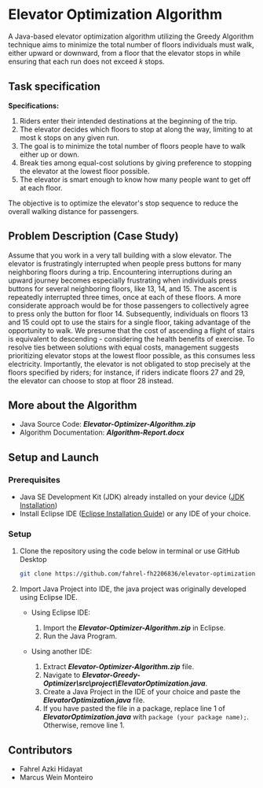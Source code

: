 # Elevator Optimization Algorithm
A Java-based elevator optimization algorithm utilizing the Greedy Algorithm technique aims
to minimize the total number of floors individuals must walk, either upward or downward,
from a floor that the elevator stops in while ensuring that each run does not exceed 
𝑘 stops.

## Task specification

**Specifications:**

1. Riders enter their intended destinations at the beginning of the trip.
2. The elevator decides which floors to stop at along the way, limiting to at most k stops on any
given run.
3. The goal is to minimize the total number of floors people have to walk either up or down.
4. Break ties among equal-cost solutions by giving preference to stopping the elevator at the
lowest floor possible.
5. The elevator is smart enough to know how many people want to get off at each floor.

The objective is to optimize the elevator's stop sequence to reduce the overall walking distance for passengers.

## Problem Description (Case Study)

Assume that you work in a very tall building with a slow elevator. The
elevator is frustratingly interrupted when people press buttons for many neighboring floors during
a trip. Encountering interruptions during an upward journey becomes especially frustrating when
individuals press buttons for several neighboring floors, like 13, 14, and 15. The ascent is repeatedly
interrupted three times, once at each of these floors. A more considerate approach would be for those
passengers to collectively agree to press only the button for floor 14. Subsequently, individuals on
floors 13 and 15 could opt to use the stairs for a single floor, taking advantage of the opportunity to
walk. We presume that the cost of ascending a flight of stairs is equivalent to descending -
considering the health benefits of exercise. To resolve ties between solutions with equal costs,
management suggests prioritizing elevator stops at the lowest floor possible, as this consumes less
electricity. Importantly, the elevator is not obligated to stop precisely at the floors specified by riders;
for instance, if riders indicate floors 27 and 29, the elevator can choose to stop at floor 28 instead.

## More about the Algorithm
- Java Source Code: **_Elevator-Optimizer-Algorithm.zip_**
- Algorithm Documentation: **_Algorithm-Report.docx_**

## Setup and Launch

### Prerequisites
- Java SE Development Kit (JDK) already installed on your device ([JDK Installation](https://www.oracle.com/java/technologies/downloads/))
- Install Eclipse IDE ([Eclipse Installation Guide](https://www.geeksforgeeks.org/how-to-install-eclipse-ide-for-java/)) or any IDE of your choice.

### Setup

1. Clone the repository using the code below in terminal or use GitHub Desktop
    ```bash
    git clone https://github.com/fahrel-fh2206836/elevator-optimization-algorithm.git
    ```

2. Import Java Project into IDE, the java project was originally developed using Eclipse IDE.

    - Using Eclipse IDE:
        1. Import the **_Elevator-Optimizer-Algorithm.zip_** in Eclipse.
        2. Run the Java Program.

    - Using another IDE:
        1. Extract **_Elevator-Optimizer-Algorithm.zip_** file.
        2. Navigate to **_Elevator-Greedy-Optimizer\src\project\ElevatorOptimization.java_**.
        3. Create a Java Project in the IDE of your choice and paste the **_ElevatorOptimization.java_** file.
        4. If you have pasted the file in a package, replace line 1 of **_ElevatorOptimization.java_** with `package (your package name);`. Otherwise, remove line 1.

## Contributors
- Fahrel Azki Hidayat
- Marcus Wein Monteiro





